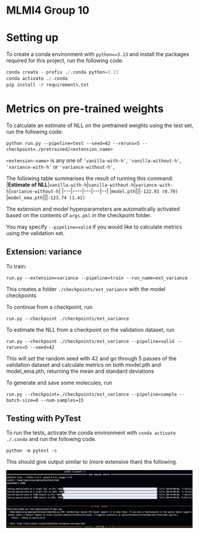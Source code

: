 # MLMI4 Group 10
# Setting up
To create a conda environment with `python==3.13` and install the packages required for this project, run the following code.
```python
conda create --prefix ./.conda python=3.13
conda activate ./.conda
pip install -r requirements.txt
```

# Metrics on pre-trained weights
To calculate an estimate of NLL on the pretrained weights using the test set, run the following code:
```
python run.py --pipeline=test --seed=42 --reruns=5 --checkpoint=./pretrained/<extension_name>
```
`<extension-name>` is any one of `'vanilla-with-h'`, `'vanilla-without-h'`, `'variance-with-h'` or `'variance-without-h'`,

The following table summarises the result of running this command:
|**Estimate of NLL**|`vanilla-with-h`|`vanilla-without-h`|`variance-with-h`|`variance-without-h`|
|---|----|---|---|--|
|`model.pth`|||`-122.91 (0.70)`
|`model_ema.pth`|||`-123.74 (1.41)`

The extension and model hyperparameters are automatically activated based on the contents of `args.pkl` in the checkpoint folder.

You may specify `--pipeline=valid` if you would like to calculate metrics using the validation set.

## Extension: variance
To train:
```
run.py --extension=variance --pipeline=train --run_name=ext_variance
```
This creates a folder `./checkpoints/ext_variance` with the model checkpoints

To continue from a checkpoint, run
```
run.py --checkpoint ./checkpoints/ext_variance
```

To estimate the NLL from a checkpoint on the validation dataset, run
```
run.py --checkpoint ./checkpoints/ext_variance --pipeline=valid --reruns=5 --seed=42 
```
This will set the random seed with 42 and go through 5 passes of the validation dataset and calculate metrics on both model.pth and model_ema.pth, returning the mean and standard deviations


To generate and save some molecules, run
```
run.py --checkpoint=./checkpoints/ext_variance --pipeline=sample --batch-size=8 --num-samples=15
```

## Testing with PyTest
To run the tests, activate the conda environment with `conda activate ./.conda` and run the following code.
```
python -m pytest -s
```

This should give output similar to (more extensive than) the following.

![ ](./figures/example_test_output.png)